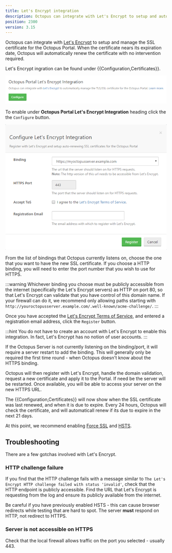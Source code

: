 ```yaml
---
title: Let's Encrypt integration
description: Octopus can integrate with Let's Encrypt to setup and automatically renew the Octopus Portal SSL certificate.
position: 2300
version: 3.15
---
```


Octopus can integrate with [Let's Encrypt](https://g.octopushq.com/LetsEncryptOrg) to setup and manage the SSL certificate for the Octopus Portal. When the certificate nears its expiration date, Octopus will automatically renew the certificate with no intervention required.

Let's Encrypt ingration can be found under {{Configuration,Certificates}}.

![](/docs/images/lets-encrypt-integration/configure-lets-encrypt.png "width=758")

To enable under **Octopus Portal Let's Encrypt Integration** heading click the the `Configure` button.

![](/docs/images/lets-encrypt-integration/configure-lets-encrypt-dialog.png "width=614")

From the list of bindings that Octopus currently listens on, choose the one that you want to have the new SSL certificate. If you choose a HTTP binding, you will need to enter the port number that you wish to use for HTTPS.

:::warning
Whichever binding you choose must be publicly accessible from the internet (specifically the Let's Encrypt servers) as HTTP on port 80, so that Let's Encrypt can validate that you have control of this domain name. If your firewall can do it, we recommend only allowing paths starting with `http://youroctopusserver.example.com/.well-known/acme-challenge/`.
:::

Once you have accepted the [Let's Encrypt Terms of Service](https://g.octopushq.com/LetsEncryptTermsOfService), and entered a registration email address, click the `Register` button.

:::hint
You do not have to create an account with Let's Encrypt to enable this integration. In fact, Let's Encrypt has no notion of user accounts.
:::

If the Octopus Server is not currently listening on the binding/port, it will require a server restart to add the binding. This will generally only be required the first time round - when Octopus doesn't know about the HTTPS binding.

Octopus will then register with Let's Encrypt, handle the domain validation, request a new certificate and apply it to the Portal. If need be the server will be restarted. Once available, you will be able to access your server on the new HTTPS URL.

The {{Configuration,Certificates}} will now show when the SSL certificate was last renewed, and when it is due to expire. Every 24 hours, Octopus will check the certificate, and will automaticall renew if its due to expire in the next 21 days.

At this point, we recommend enabling [Force SSL](https://octopus.com/docs/how-to/expose-the-octopus-web-portal-over-https#ForcingHTTPS) and [HSTS](https://octopus.com/docs/how-to/expose-the-octopus-web-portal-over-https#HSTS).

## Troubleshooting

There are a few gotchas involved with Let's Encrypt.

### HTTP challenge failure

If you find that the HTTP challenge fails with a message similar to `The Let's Encrypt HTTP challenge failed with status 'invalid'`, check that the HTTP endpoint is publicly accessible. Find the URL that Let's Encrypt is requesting from the log and ensure its publicly available from the internet.

Be careful if you have previously enabled HSTS - this can cause browser redirects while testing that are hard to spot. The server **must** respond on HTTP, not redirect to HTTPS.

### Server is not accessible on HTTPS

Check that the local firewall allows traffic on the port you selected - usually 443.
